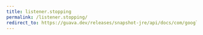 ```yaml
---
title: listener.stopping
permalink: /listener.stopping/
redirect_to: https://guava.dev/releases/snapshot-jre/api/docs/com/google/common/util/concurrent/Service.Listener.html#stopping-com.google.common.util.concurrent.Service.State-
---
```

